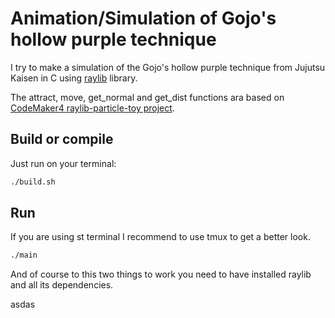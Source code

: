 # Animation/Simulation of Gojo's hollow purple technique

I try to make a simulation of the Gojo's hollow purple technique from Jujutsu Kaisen in C using [raylib](https://raylib.com) library.

The attract, move, get_normal and get_dist functions ara based on [CodeMaker4 raylib-particle-toy project](https://github.com/codemaker4/raylib-particle-toy).

## Build or compile

Just run on your terminal:

```bash
./build.sh
```

## Run

If you are using st terminal I recommend to use tmux to get a better look.
```bash
./main
```

And of course to this two things to work you need to have installed raylib and all its dependencies.

asdas
